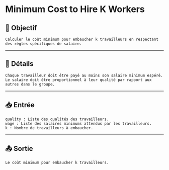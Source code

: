 # Minimum Cost to Hire K Workers

## 🎯 Objectif

    Calculer le coût minimum pour embaucher k travailleurs en respectant des règles spécifiques de salaire.

---

## 📝 Détails

    Chaque travailleur doit être payé au moins son salaire minimum espéré. Le salaire doit être proportionnel à leur qualité par rapport aux autres dans le groupe.

---

## 📥 Entrée

    quality : Liste des qualités des travailleurs.
    wage : Liste des salaires minimums attendus par les travailleurs.
    k : Nombre de travailleurs à embaucher.

---

## 📤 Sortie

    Le coût minimum pour embaucher k travailleurs.

